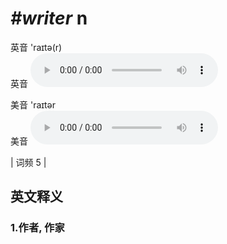 # ***\#writer*** n
英音 'raɪtə(r)  
英音
<audio src="./media/writer1.aac" controls="controls"></audio>

美音 'raɪtər  
美音
<audio src="./media/writer2.aac" controls="controls"></audio>



| 词频 5 |  

英文释义
---
### 1.**作者, 作家**  


